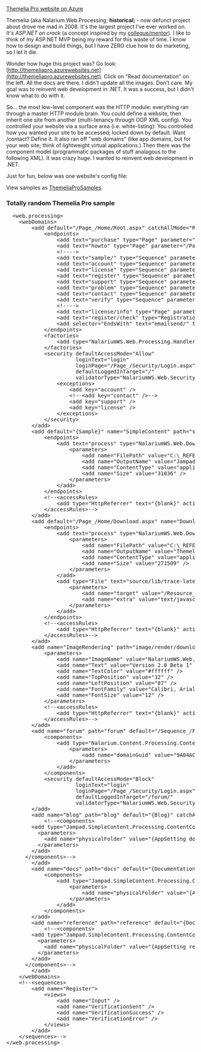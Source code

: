 [Themelia Pro website on Azure](http://themeliapro.azurewebsites.net)

Themelia (aka Nalarium.Web.Processing; **historical**) - now defunct project about drove me mad in 2008. It's the largest project I've ever worked on. *It's ASP.NET on crack* (a concept inspired by my [collegue/mentor](https://github.com/Grimace1975)). I like to think of my ASP.NET MVP being my reward for this waste of time. I know how to design and build things, but I have ZERO clue how to do marketing, so I let it die.

Wonder how huge this project was? Go look: [http://themeliapro.azurewebsites.net](http://themeliapro.azurewebsites.net). Click on "Read documentation" on the left. All the docs are there. I didn't update all the images. Don't care. My goal was to reinvent web development in .NET. It was a success, but I didn't know what to do with it.

So... the most low-level component was the HTTP module: everything ran through a master HTTP module brain. You could define a website, then inherit one site from another (multi-tenancy through OOP XML config). You controlled your website via a surface area (i.e. white-listing): You controlled how you wanted your site to be accessed; locked down by default. Want /contact? Define it. It also ran off "web domains" (like app domains, but for your web site; think of lightweight virtual applications.) Then there was the component model (programmatic packages of stuff analagous to the following XML). It was crazy huge. I wanted to reinvent web development in .NET.

Just for fun, below was one website's config file:

View samples as [ThemeliaProSamples](https://github.com/davidbetz/ThemeliaProSamples).

### Totally random Themelia Pro sample
  
<pre>
  &lt;web.processing&gt;
    &lt;webDomains&gt;
        &lt;add default="/Page_/Home/Root.aspx" catchAllMode="RedirectToRoot"&gt;
            &lt;endpoints&gt;
                &lt;add text="purchase" type="Page" parameter="/Page_/Home/Purchase.aspx" /&gt;
                &lt;add text="howto" type="Page" parameter="/Page_/Home/HowTo.aspx" /&gt;
                &lt;!----&gt;
                &lt;add text="sample/" type="Sequence" parameter="{Sample}" /&gt;
                &lt;add text="account" type="Sequence" parameter="{Account}" /&gt;
                &lt;add text="license" type="Sequence" parameter="{License}" /&gt;
                &lt;add text="register" type="Sequence" parameter="{Register}" /&gt;
                &lt;add text="support" type="Sequence" parameter="{Contact}" /&gt;
                &lt;add text="problem" type="Sequence" parameter="{Contact}" /&gt;
                &lt;add text="contact" type="Sequence" parameter="{Contact}" /&gt;
                &lt;add text="verify" type="Sequence" parameter="{Verification}" /&gt;
                &lt;!----&gt;
                &lt;add text="license/info" type="Page" parameter="/Page_/License/Info.aspx" /&gt;
                &lt;add text="register/check" type="Registration" /&gt;
                &lt;add selector="EndsWith" text="emailsend/" type="EmailProcessing" /&gt;
            &lt;/endpoints&gt;
            &lt;factories&gt;
                &lt;add type="NalariumWS.Web.Processing.HandlerFactory, NalariumWS.Web" /&gt;
            &lt;/factories&gt;
            &lt;security defaultAccessMode="Allow"
                      loginText="login"
                      loginPage="/Page_/Security/Login.aspx"
                      defaultLoggedInTarget="/"
                      validatorType="NalariumWS.Web.Security.SecurityValidator, NalariumWS.Web"&gt;
                &lt;exceptions&gt;
                    &lt;add key="account" /&gt;
                    &lt;!--&lt;add key="contact" /&gt;--&gt;
                    &lt;add key="support" /&gt;
                    &lt;add key="license" /&gt;
                &lt;/exceptions&gt;
            &lt;/security&gt;
        &lt;/add&gt;
        &lt;add default="{Sample}" name="SimpleContent" path="sample/simplecontent"&gt;
            &lt;endpoints&gt;
                &lt;add text="process" type="NalariumWS.Web.DownloadHttpHandler, NalariumWS.Web"&gt;
                    &lt;parameters&gt;
                        &lt;add name="FilePath" value="C:\_REFERENCE\PUBLIC\JampadTechnologySimpleContentViewer.zip" /&gt;
                        &lt;add name="OutputName" value="JampadTechnologySimpleContentViewer.zip" /&gt;
                        &lt;add name="ContentType" value="application/zip" /&gt;
                        &lt;add name="Size" value="31036" /&gt;
                    &lt;/parameters&gt;
                &lt;/add&gt;
            &lt;/endpoints&gt;
            &lt;!--&lt;accessRules&gt;
                &lt;add type="HttpReferrer" text="{blank}" actionType="Write" parameter="" /&gt;
            &lt;/accessRules&gt;--&gt;
        &lt;/add&gt;
        &lt;add default="/Page_/Home/Download.aspx" name="Download" path="download"&gt;
            &lt;endpoints&gt;
                &lt;add text="process" type="NalariumWS.Web.DownloadHttpHandler, NalariumWS.Web"&gt;
                    &lt;parameters&gt;
                        &lt;add name="FilePath" value="C:\_REFERENCE\RELEASE\Beta1\ThemeliaPro.Beta1.zip" /&gt;
                        &lt;add name="OutputName" value="ThemeliaPro.Beta1.zip" /&gt;
                        &lt;add name="ContentType" value="application/zip" /&gt;
                        &lt;add name="Size" value="271509" /&gt;
                    &lt;/parameters&gt;
                &lt;/add&gt;
                &lt;add type="File" text="source/lib/trace-latest.js"&gt;
                    &lt;parameters&gt;
                        &lt;add name="target" value="/Resource_/Source/Client/Lib/Trace-1.5.js" /&gt;
                        &lt;add name="extra" value="text/javascript" /&gt;
                    &lt;/parameters&gt;
                &lt;/add&gt;
            &lt;/endpoints&gt;
            &lt;!--&lt;accessRules&gt;
                &lt;add type="HttpReferrer" text="{blank}" actionType="Write" parameter="" /&gt;
            &lt;/accessRules&gt;--&gt;
        &lt;/add&gt;
        &lt;add name="ImageRendering" path="image/render/download" default="{Handler NalariumWS.Web.TextRenderHttpHandler, NalariumWS.Web}"&gt;
            &lt;parameters&gt;
                &lt;add name="ImageName" value="NalariumWS.Web._RESOURCE.Image.Download.png" /&gt;
                &lt;add name="Text" value="Version 2.0 Beta 1" /&gt;
                &lt;add name="TextColor" value="#ffffff" /&gt;
                &lt;add name="TopPosition" value="32" /&gt;
                &lt;add name="LeftPosition" value="87" /&gt;
                &lt;add name="FontFamily" value="Calibri, Arial" /&gt;
                &lt;add name="FontSize" value="12" /&gt;
            &lt;/parameters&gt;
            &lt;!--&lt;accessRules&gt;
                &lt;add type="HttpReferrer" text="{blank}" actionType="Write" parameter="" /&gt;
            &lt;/accessRules&gt;--&gt;
        &lt;/add&gt;
        &lt;add name="forum" path="forum" default="/Sequence_/Forum.aspx" catchAllMode="PassToDefault"&gt;
            &lt;components&gt;
                &lt;add type="Nalarium.Content.Processing.ContentComponent, Nalarium.Content"&gt;
                    &lt;parameters&gt;
                        &lt;add name="domainGuid" value="9A04ACDC-55B9-4085-9FAD-A913FBC29324" /&gt;
                    &lt;/parameters&gt;
                &lt;/add&gt;
            &lt;/components&gt;
            &lt;security defaultAccessMode="Block"
                      loginText="login"
                      loginPage="/Page_/Security/Login.aspx"
                      defaultLoggedInTarget="/forum/"
                      validatorType="NalariumWS.Web.Security.SecurityValidator, NalariumWS.Web" /&gt;
        &lt;/add&gt;
        &lt;add name="blog" path="blog" default="{Blog}" catchAllMode="PassToDefault"&gt;
            &lt;!--&lt;components&gt;
        &lt;add type="Jampad.SimpleContent.Processing.ContentComponent, Jampad.SimpleContent"&gt;
          &lt;parameters&gt;
            &lt;add name="physicalFolder" value="{AppSetting docsPhysicalFolder}" /&gt;
          &lt;/parameters&gt;
        &lt;/add&gt;
      &lt;/components&gt;--&gt;
        &lt;/add&gt;
        &lt;add name="docs" path="docs" default="{Documentation}" catchAllMode="PassToDefault"&gt;
            &lt;components&gt;
                &lt;add type="Jampad.SimpleContent.Processing.ContentComponent, Jampad.SimpleContent"&gt;
                    &lt;parameters&gt;
                        &lt;add name="physicalFolder" value="{AppSetting docsPhysicalFolder}" /&gt;
                    &lt;/parameters&gt;
                &lt;/add&gt;
            &lt;/components&gt;
        &lt;/add&gt;
        &lt;add name="reference" path="reference" default="{Documentation}" catchAllMode="PassToDefault"&gt;
            &lt;!--&lt;components&gt;
        &lt;add type="Jampad.SimpleContent.Processing.ContentComponent, Jampad.SimpleContent"&gt;
          &lt;parameters&gt;
            &lt;add name="physicalFolder" value="{AppSetting referencePhysicalFolder}" /&gt;
          &lt;/parameters&gt;
        &lt;/add&gt;
      &lt;/components&gt;--&gt;
        &lt;/add&gt;
    &lt;/webDomains&gt;
    &lt;!--&lt;sequences&gt;
        &lt;add name="Register"&gt;
            &lt;views&gt;
                &lt;add name="Input" /&gt;
                &lt;add name="VerificationSent" /&gt;
                &lt;add name="VerificationSuccess" /&gt;
                &lt;add name="VerificationError" /&gt;
            &lt;/views&gt;
        &lt;/add&gt;
    &lt;/sequences&gt;--&gt;
&lt;/web.processing&gt;
</pre>
